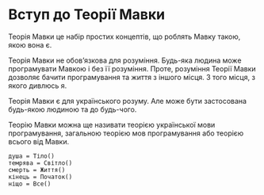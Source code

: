 # Вступ до Теорії Мавки

<subject>Теорія Мавки</subject> <keyword>це</keyword> набір простих концептів,
що роблять <subject>Мавку</subject> такою, якою вона <keyword>є</keyword>.

<subject>Теорія Мавки</subject> не обовʼязкова для розуміння. Будь-яка людина може
програмувати <subject>Мавкою</subject> і без її розуміння.
Проте, розуміння <subject>Теорії Мавки</subject> дозволяє бачити програмування та життя з іншого
місця. З того місця, з якого дивлюсь <keyword>я</keyword>.

<subject>Теорія Мавки</subject> <keyword>є</keyword> для українського розуму. Але може бути застосована будь-якою
людиною та до будь-чого.

<subject>Теорію Мавки</subject> можна ще називати теорією української мови програмування, загальною теорією мов
програмування або теорією всього від <subject>Мавки</subject>.

```теорія
душа = Тіло()
темрява = Світло()
смерть = Життя()
кінець = Початок()
ніщо = Все()
```